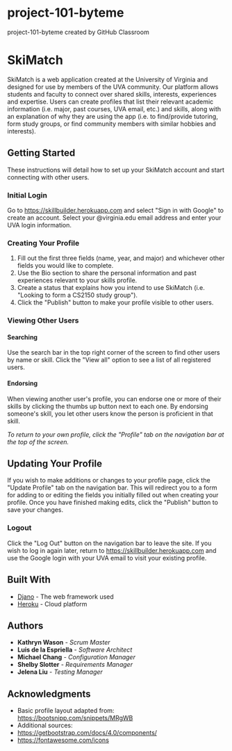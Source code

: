 # project-101-byteme
project-101-byteme created by GitHub Classroom

# SkiMatch

SkiMatch is a web application created at the University of Virginia and designed for use by members of the UVA community. Our platform allows students and faculty to connect over shared skills, interests, experiences and expertise. Users can create profiles that list their relevant academic information (i.e. major, past courses, UVA email, etc.) and skills, along with an explanation of why they are using the app (i.e. to find/provide tutoring, form study groups, or find community members with similar hobbies and interests).

## Getting Started

These instructions will detail how to set up your SkiMatch account and start connecting with other users.

### Initial Login

Go to https://skillbuilder.herokuapp.com and select "Sign in with Google" to create an account. Select your @virginia.edu email address and enter your UVA login information.

### Creating Your Profile

1. Fill out the first three fields (name, year, and major) and whichever other fields you would like to complete.
2. Use the Bio section to share the personal information and past experiences relevant to your skills profile. 
3. Create a status that explains how you intend to use SkiMatch (i.e. "Looking to form a CS2150 study group").
4. Click the "Publish" button to make your profile visible to other users.

### Viewing Other Users

#### Searching
Use the search bar in the top right corner of the screen to find other users by name or skill. Click the "View all" option to see a list of all registered users.

#### Endorsing
When viewing another user's profile, you can endorse one or more of their skills by clicking the thumbs up button next to each one. By endorsing someone's skill, you let other users know the person is proficient in that skill. 

*To return to your own profile, click the "Profile" tab on the navigation bar at the top of the screen.* 

## Updating Your Profile

If you wish to make additions or changes to your profile page, click the "Update Profile" tab on the navigation bar. This will redirect you to a form for adding to or editing the fields you initially filled out when creating your profile. Once you have finished making edits, click the "Publish" button to save your changes.

### Logout

Click the "Log Out" button on the navigation bar to leave the site. If you wish to log in again later, return to https://skillbuilder.herokuapp.com and use the Google login with your UVA email to visit your existing profile.

## Built With

* [Djano](https://www.djangoproject.com/) - The web framework used
* [Heroku](https://www.heroku.com/) - Cloud platform

## Authors

* **Kathryn Wason** - *Scrum Master*
* **Luis de la Espriella** - *Software Architect*
* **Michael Chang** - *Configuration Manager*
* **Shelby Slotter** - *Requirements Manager*
* **Jelena Liu** - *Testing Manager*

## Acknowledgments

* Basic profile layout adapted from: https://bootsnipp.com/snippets/MRgWB
* Additional sources:
* https://getbootstrap.com/docs/4.0/components/
* https://fontawesome.com/icons

